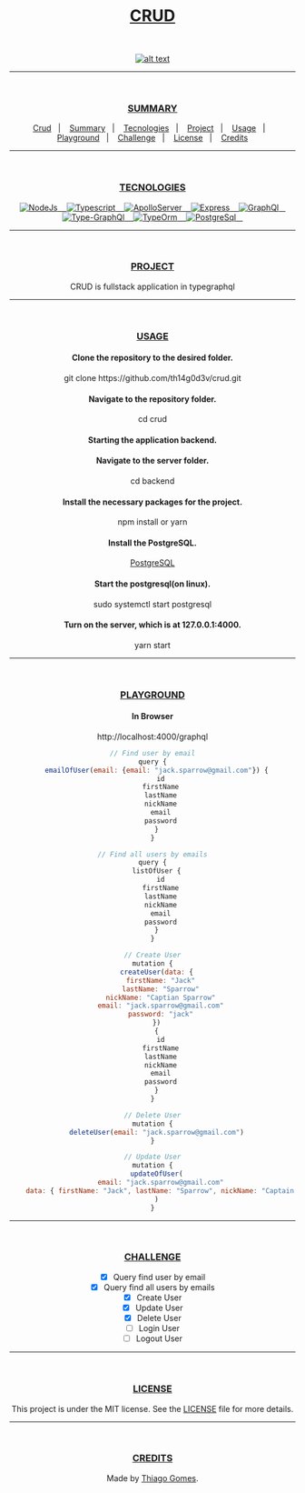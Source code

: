 <div align="center">
  <h1><a id="user-content--crud" class="anchor" aria-hidden="true" href="#-crud">CRUD</h1><br/>

  <p><a href="#-CRUD"><img src="https://github.com/th14g0d3v/identifier/raw/main/backend/public/crud.png" alt="alt text" title="image" style="max-width:100%;"></a></p>
</div><hr/><br/>

<div align="center">
  <h3><a id="user-content--summary" class="anchor" aria-hidden="true" href="#-summary">SUMMARY</a></h3>
  <a href="#-Crud">Crud</a>&nbsp;&nbsp;&nbsp;|&nbsp;&nbsp;&nbsp;
  <a href="#-Summary">Summary</a>&nbsp;&nbsp;&nbsp;|&nbsp;&nbsp;&nbsp;
  <a href="#-Tecnologies">Tecnologies</a>&nbsp;&nbsp;&nbsp;|&nbsp;&nbsp;&nbsp;
  <a href="#-Project">Project</a>&nbsp;&nbsp;&nbsp;|&nbsp;&nbsp;&nbsp;
  <a href="#-Usage">Usage</a>&nbsp;&nbsp;&nbsp;|&nbsp;&nbsp;&nbsp;
  <a href="#-Playground">Playground</a>&nbsp;&nbsp;&nbsp;|&nbsp;&nbsp;&nbsp;
  <a href="#-Challenge">Challenge</a>&nbsp;&nbsp;&nbsp;|&nbsp;&nbsp;&nbsp;
  <a href="#-License">License</a>&nbsp;&nbsp;&nbsp;|&nbsp;&nbsp;&nbsp;
  <a href="#-Credits">Credits</a>
</div><hr/><br/>

<div align="center">
  <h3><a id="user-content--tecnologies" class="anchor" aria-hidden="true" href="#-tecnologies">TECNOLOGIES</a></h3>
  <a href="https://nodejs.org/en/" rel="nofollow">
    <img alt="NodeJs" src="https://img.shields.io/badge/Node-purple">&nbsp;&nbsp;&nbsp;
  </a>

  <a href="https://www.typescriptlang.org/" rel="nofollow">
    <img alt="Typescript" src="https://img.shields.io/badge/Typescript-purple">&nbsp;&nbsp;&nbsp;
  </a>

  <a href="https://www.apollographql.com/docs/apollo-server/" rel="nofollow">
    <img alt="ApolloServer" src="https://img.shields.io/badge/ApolloServerExpress-purple">&nbsp;&nbsp;&nbsp;
  </a>

  <a href="https://expressjs.com/" rel="nofollow">
    <img alt="Express" src="https://img.shields.io/badge/Express-purple">&nbsp;&nbsp;&nbsp;
  </a>

  <a href="https://graphql.org/" rel="nofollow">
    <img alt="GraphQl" src="https://img.shields.io/badge/GraphQl-purple">&nbsp;&nbsp;&nbsp;
  </a>
                                                                      
  <a href="https://typegraphql.com/" rel="nofollow">
    <img alt="Type-GraphQl" src="https://img.shields.io/badge/TypeGraphQl-purple">&nbsp;&nbsp;&nbsp;
  </a>

  <a href="https://typeorm.io/#/" rel="nofollow">
    <img alt="TypeOrm" src="https://img.shields.io/badge/TypeOrm-purple">&nbsp;&nbsp;&nbsp;
  </a>
                                                                      
  <a href="https://www.postgresql.org/" rel="nofollow">
    <img alt="PostgreSql" src="https://img.shields.io/badge/PostgreSql-purple">&nbsp;&nbsp;&nbsp;
  </a>                                                             
</div><hr/><br/>

<div align="center">
  <h3><a id="user-content--project" class="anchor" aria-hidden="true" href="#-project">PROJECT</a></h3>
  <p>CRUD is fullstack application in typegraphql</p>
</div><hr/><br/>

<div align="center">
  <h3><a id="user-content--usage" class="anchor" aria-hidden="true" href="#-usage">USAGE</a></h3>
  <h4> Clone the repository to the desired folder. </h4>
  <p> git clone https://github.com/th14g0d3v/crud.git </p>
  <h4> Navigate to the repository folder. </h4>
  <p> cd crud </p>

  <h4> Starting the application backend. </h4>
  <h4> Navigate to the server folder. </h4>
  <p> cd backend </p>

  <h4> Install the necessary packages for the project. </h4>
  <p> npm install or yarn </p>

  <h4> Install the PostgreSQL. </h4>
  <a href="https://www.postgresql.org/download">PostgreSQL</a>

  <h4> Start the postgresql(on linux). </h4>
  <p>  sudo systemctl start postgresql </p>

  <h4> Turn on the server, which is at 127.0.0.1:4000. </h4>
  <p> yarn start </p>
</div><hr/><br/>

<div align="center">
  <h3><a id="user-content--playground" class="anchor" aria-hidden="true" href="#-playground">PLAYGROUND</a></h3>
  <h4> In Browser </h4>
  <p>http://localhost:4000/graphql</p>

  ```javascript
  // Find user by email
  query {
    emailOfUser(email: {email: "jack.sparrow@gmail.com"}) {
      id
      firstName
      lastName
      nickName
      email
      password
    }
  }

  // Find all users by emails
  query {
    listOfUser {
      id
      firstName
      lastName
      nickName
      email
      password
    }
  }

  // Create User
  mutation {
    createUser(data: {
      firstName: "Jack"
      lastName: "Sparrow"
      nickName: "Captian Sparrow"
      email: "jack.sparrow@gmail.com"
      password: "jack"
    })
    {
      id
      firstName
      lastName
      nickName
      email
      password
    }
  }

  // Delete User
  mutation {
    deleteUser(email: "jack.sparrow@gmail.com")
  }

  // Update User
  mutation {
    updateOfUser(
      email: "jack.sparrow@gmail.com"
      data: { firstName: "Jack", lastName: "Sparrow", nickName: "Captain Jack" }
    )
  }
  ```
</div><hr/><br/>

<div align="center">
  <h3><a id="user-content--challenge" class="anchor" aria-hidden="true" href="#-challenge">CHALLENGE</a></h3>

  - [x] Query find user by email
  - [x] Query find all users by emails
  - [x] Create User
  - [x] Update User
  - [x] Delete User
  - [ ] Login User
  - [ ] Logout User
</div><hr/><br/>

<div align="center">
  <h3><a id="user-content--license" class="anchor" aria-hidden="true" href="#-license">LICENSE</a></h3>
  <p>This project is under the MIT license. See the <a href="https://github.com/th14g0d3v/crud/blob/master/LICENSE"> LICENSE</a> file for more details.</p>
</div><hr/><br/>

<div align="center">
  <h3><a id="user-content--credits" class="anchor" aria-hidden="true" href="#-credits">CREDITS</a></h3>
  <p>Made by <a href="https://github.com/th14g0d3v" rel="nofollow"> Thiago Gomes</a>.</p>
</div>
